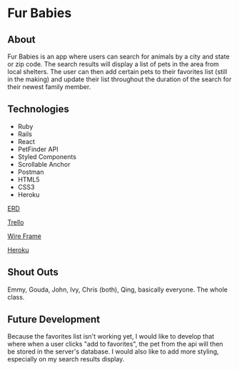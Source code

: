 # Fur Babies

## About
Fur Babies is an app where users can search for animals by a city and state or zip code. The search results will display a list of pets in the area from local shelters. The user can then add certain pets to their favorites list (still in the making) and update their list throughout the duration of the search for their newest family member.

## Technologies

* Ruby
* Rails
* React
* PetFinder API
* Styled Components
* Scrollable Anchor
* Postman
* HTML5
* CSS3
* Heroku

[ERD](https://www.lucidchart.com/documents/edit/98cf195c-5440-42a8-ac2d-2877ce401788/0)

[Trello](https://trello.com/b/ke6MOylg/project-4)

[Wire Frame](https://imgur.com/a/MInb3hI)

[Heroku](https://fur-babies.herokuapp.com/)

## Shout Outs

Emmy, Gouda, John, Ivy, Chris (both), Qing, basically everyone. The whole class.

## Future Development
Because the favorites list isn't working yet, I would like to develop that where when a user clicks "add to favorites", the pet from the api will then be stored in the server's database. I would also like to add more styling, especially on my search results display.
